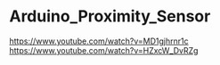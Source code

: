 # Arduino_Proximity_Sensor
https://www.youtube.com/watch?v=MD1gjhrnr1c  
https://www.youtube.com/watch?v=HZxcW_DvRZg
